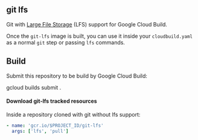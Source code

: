 ## git lfs

Git with [Large File Storage](https://git-lfs.github.com/) (LFS) support for
Google Cloud Build.

Once the `git-lfs` image is built, you can use it inside your `cloudbuild.yaml`
as a normal `git` step or passing `lfs` commands.

## Build

Submit this repository to be build by Google Cloud Build:

  gcloud builds submit .

#### Download git-lfs tracked resources

Inside a repository cloned with git without lfs support:

```yaml
- name: 'gcr.io/$PROJECT_ID/git-lfs'
  args: ['lfs', 'pull']
```
